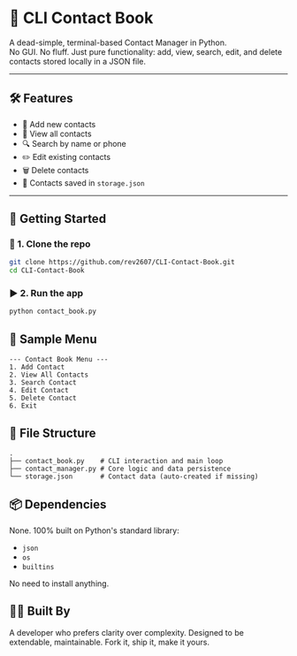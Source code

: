# 🧾 CLI Contact Book

A dead-simple, terminal-based Contact Manager in Python.  
No GUI. No fluff. Just pure functionality: add, view, search, edit, and delete contacts stored locally in a JSON file.

---

## 🛠 Features

- 📝 Add new contacts  
- 📄 View all contacts  
- 🔍 Search by name or phone  
- ✏️ Edit existing contacts  
- 🗑️ Delete contacts  
- 💾 Contacts saved in `storage.json`

---

## 🚀 Getting Started

### 🔧 1. Clone the repo
```bash
git clone https://github.com/rev2607/CLI-Contact-Book.git
cd CLI-Contact-Book
```

### ▶️ 2. Run the app
```bash
python contact_book.py
```

## 🧪 Sample Menu
```
--- Contact Book Menu ---
1. Add Contact
2. View All Contacts
3. Search Contact
4. Edit Contact
5. Delete Contact
6. Exit
```

## 📁 File Structure
```
.
├── contact_book.py    # CLI interaction and main loop
├── contact_manager.py # Core logic and data persistence
└── storage.json       # Contact data (auto-created if missing)
```

## 📦 Dependencies
None. 100% built on Python's standard library:
* `json`
* `os`
* `builtins`

No need to install anything.

## 👨‍🔧 Built By
A developer who prefers clarity over complexity. Designed to be extendable, maintainable. Fork it, ship it, make it yours.
